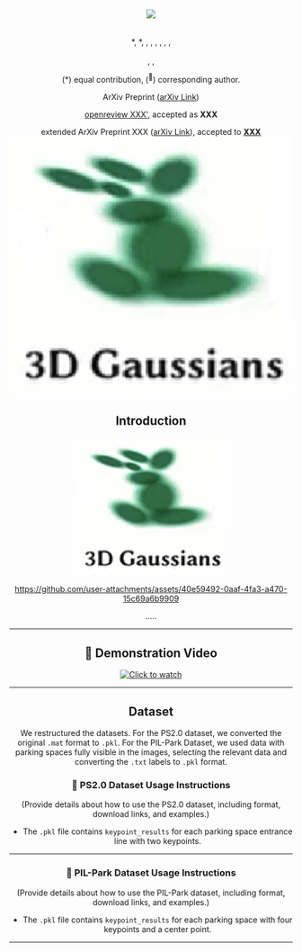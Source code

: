 <div align="center">
<h1><!-- Project Name --> <img src="XXX" width="30"></h1>
<h3><!-- Short Description of Project --> </h3>

[<!-- Author Name -->](<!-- Author GitHub Link -->)<sup><!-- Affiliation Numbers --></sup> \*, [<!-- Author Name -->](<!-- Author Google Scholar Link -->)<sup><!-- Affiliation Numbers --></sup> \*, [<!-- Author Name -->](<!-- Author GitHub Link -->)<sup><!-- Affiliation Numbers --></sup>, [<!-- Author Name -->](<!-- Author GitHub Link -->)<sup><!-- Affiliation Numbers --></sup>, [<!-- Author Name -->](<!-- Author Google Scholar Link -->)<sup><!-- Affiliation Numbers --></sup>, [<!-- Author Name -->](<!-- Author Google Scholar Link -->)<sup><!-- Affiliation Numbers --></sup>, [<!-- Author Name -->](<!-- Author Link -->)<sup><!-- Affiliation Numbers --></sup>, [<!-- Author Name -->](<!-- Author Google Scholar Link -->)<sup><!-- Affiliation Numbers --></sup>, [<!-- Author Name -->](<!-- Author Link -->)<sup><!-- Affiliation Numbers --></sup>

<sup><!-- Affiliation Number 1 --> </sup> <!-- Affiliation 1 Description -->, <sup><!-- Affiliation Number 2 --> </sup> <!-- Affiliation 2 Description -->, <sup><!-- Affiliation Number 3 --> </sup> <!-- Affiliation 3 Description -->

(\*) equal contribution, (<sup>:email:</sup>) corresponding author.

ArXiv Preprint ([arXiv Link](<!-- Arxiv Link -->))

[openreview XXX'<!-- Year -->](<!-- OpenReview Link -->), accepted as **XXX**

extended ArXiv Preprint XXX ([arXiv Link](<!-- Extended Arxiv Link -->)), accepted to [**XXX**](<!-- XXX Link -->)
<img src="./media/3dgs1.png" width="800"/>

## Introduction
<div align="center"><h4><!-- Project Short Description or Slogan --></h4></div>

![framework](./media/3dgs1.png "framework")

<!-- BEGIN YOUTUBE-CARDS -->

<!-- END YOUTUBE-CARDS -->





https://github.com/user-attachments/assets/40e59492-0aaf-4fa3-a470-15c69a6b9909







.....

---

## 🎥 Demonstration Video
[![Click to watch](https://img.youtube.com/vi/your-video-id/maxresdefault.jpg)](./media/1.mp4)

---

## Dataset

We restructured the datasets. For the PS2.0 dataset, we converted the original `.mat` format to `.pkl`. For the PIL-Park Dataset, we used data with parking spaces fully visible in the images, selecting the relevant data and converting the `.txt` labels to `.pkl` format.

### 📂 PS2.0 Dataset Usage Instructions
(Provide details about how to use the PS2.0 dataset, including format, download links, and examples.)

- The `.pkl` file contains `keypoint_results` for each parking space entrance line with two keypoints.

---

### 📂 PIL-Park Dataset Usage Instructions
(Provide details about how to use the PIL-Park dataset, including format, download links, and examples.)

- The `.pkl` file contains `keypoint_results` for each parking space with four keypoints and a center point.

---
